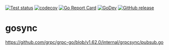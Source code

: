 [![Test status](https://github.com/millken/gosync/actions/workflows/test.yml/badge.svg?branch=main)](https://github.com/millken/gosync/actions?workflow=test)
[![codecov](https://codecov.io/gh/millken/gosync/branch/main/graph/badge.svg?token=sOfigsJFJx)](https://codecov.io/gh/millken/gosync)
[![Go Report Card](https://goreportcard.com/badge/github.com/millken/gosync)](https://goreportcard.com/report/github.com/millken/gosync)
[![GoDev](https://img.shields.io/badge/go.dev-reference-007d9c?logo=go&logoColor=white)](https://pkg.go.dev/github.com/millken/gosync)
[![GitHub release](https://img.shields.io/github/release/millken/gosync.svg)](https://github.com/millken/gosync/releases)
# gosync

https://github.com/grpc/grpc-go/blob/v1.62.0/internal/grpcsync/pubsub.go